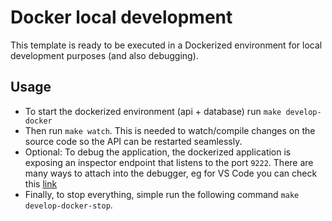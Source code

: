 # Docker local development

This template is ready to be executed in a Dockerized environment for local development purposes (and also debugging).

## Usage

- To start the dockerized environment (api + database) run `make develop-docker`
- Then run `make watch`. This is needed to watch/compile changes on the source code so the API can be restarted seamlessly.
- Optional: To debug the application, the dockerized application is exposing an inspector endpoint that listens to the port `9222`. There are many ways to attach into the debugger, eg for VS Code you can check this [link](vscode_debug)
- Finally, to stop everything, simple run the following command `make develop-docker-stop`.


[vscode_debug]: https://github.com/microsoft/vscode-recipes/tree/master/Docker-TypeScript
